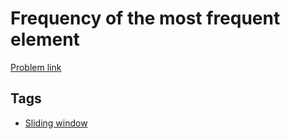 # Frequency of the most frequent element

[Problem link](https://leetcode.com/problems/frequency-of-the-most-frequent-element)

## Tags

* [Sliding window](/README.md#Sliding_window)
